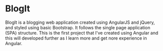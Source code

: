 # BlogIt
BlogIt is a blogging web application created using AngularJS and jQuery, and styled using basic Bootstrap.
It follows the single page application (SPA) structure.
This is the first project that I've created using Angular and this will developed further as I learn more and get nore experience in Angular.

